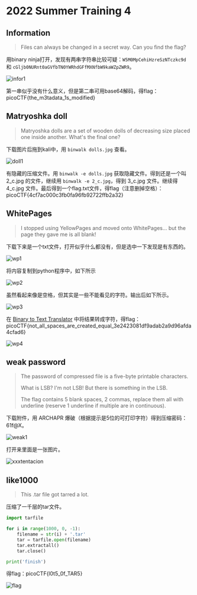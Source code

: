 # 2022 Summer Training 4
## Information
> Files can always be changed in a secret way. Can you find the flag?

用binary ninja打开，发现有两串字符串比较可疑：`W5M0MpCehiHzreSzNTczkc9d` 和 `cGljb0NURnt0aGVfbTN0YWRhdGFfMXNfbW9kaWZpZWR9`。

![infor1](pic/infor1.png)

第一串似乎没有什么意义，但是第二串可用base64解码，得flag：picoCTF{the_m3tadata_1s_modified}

## Matryoshka doll
> Matryoshka dolls are a set of wooden dolls of decreasing size placed one inside another. What's the final one?

下载图片后拖到kali中，用 `binwalk dolls.jpg` 查看。

![doll1](pic/doll1.png)

有隐藏的压缩文件。用 `binwalk -e dolls.jpg` 获取隐藏文件。得到还是一个叫 2_c.jpg 的文件，继续用 `binwalk -e 2_c.jpg`，得到 3_c.jpg 文件。继续得 4_c.jpg 文件。最后得到一个flag.txt文件，得flag（注意删掉空格）：picoCTF{4cf7ac000c3fb0fa96fb92722ffb2a32}

## WhitePages
> I stopped using YellowPages and moved onto WhitePages... but the page they gave me is all blank!

下载下来是一个txt文件，打开似乎什么都没有，但是选中一下发现是有东西的。

![wp1](pic/wp1.png)

将内容复制到python程序中，如下所示

![wp2](pic/wp2.png)

虽然看起来像是空格，但其实是一些不能看见的字符。输出后如下所示。

![wp3](pic/wp3.png)

在 [Binary to Text Translator](https://www.rapidtables.com/convert/number/binary-to-ascii.html) 中将结果转成字符，得flag：picoCTF{not_all_spaces_are_created_equal_3e2423081df9adab2a9d96afda4cfad6}

![wp4](pic/wp4.png)

## weak password
> The password of compressed file is a five-byte printable characters.
>
> What is LSB? I'm not LSB! But there is something in the LSB.
> 
> The flag contains 5 blank spaces, 2 commas, replace them all with underline (reserve 1 underline if multiple are in continuous).

下载附件，用 ARCHAPR 爆破（根据提示是5位的可打印字符）得到压缩密码：61f@X。

![weak1](pic/weak1.png)

打开来里面是一张图片。

![xxxtentacion](pic/xxxtentacion.jpg)


## like1000
> This .tar file got tarred a lot.

压缩了一千层的tar文件。

```python
import tarfile

for i in range(1000, 0, -1):
	filename = str(i) + '.tar' 
	tar = tarfile.open(filename) 
	tar.extractall() 
	tar.close() 

print('finish')
```

得flag：picoCTF{l0t5_0f_TAR5}

![flag](pic/flag.png)